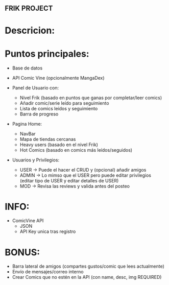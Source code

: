 ## FRIK PROJECT

# Descricion:

# Puntos principales:
- Base de datos 
- API Comic Vine (opcionalmente MangaDex)
- Panel de Usuario con: 
    - Nivel Frik (basado en puntos que ganas por completar/leer comics)
    - Añadir comic/serie leído para seguimiento
    - Lista de comics leídos y seguimiento
    - Barra de progreso
- Pagina Home:
    - NavBar
    - Mapa de tiendas cercanas
    - Heavy users (basado en el nivel Frik)
    - Hot Comics (basado en comics más leídos/seguidos)

- Usuarios y Privilegios:
    - USER -> Puede el hacer el CRUD y (opcional) añadir amigos
    - ADMIN -> Lo mimso que el USER pero puede editar privilegios (editar tipo de USER y editar detalles de USER)
    - MOD -> Revisa las reviews y valida antes del posteo

# INFO:
- ComicVine API
    - JSON
    - API Key unica tras registro

# BONUS:
- Barra lateral de amigos (compartes gustos/comic que lees actualmente)
- Envío de mensajes/correo interno
- Crear Comics que no estén en la API (con name, desc, img REQUIRED)


#